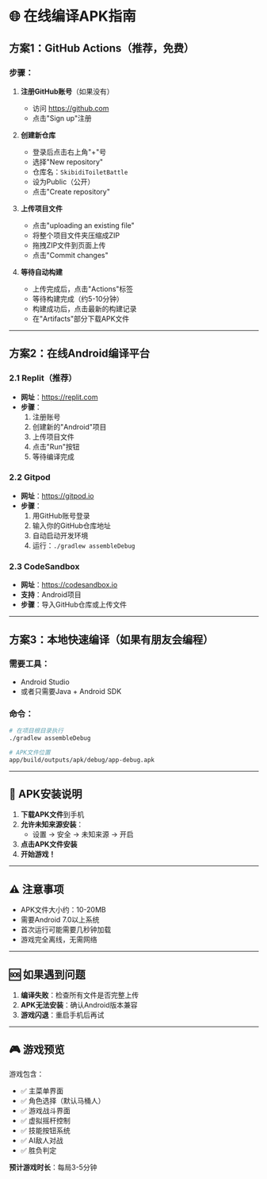 # 🌐 在线编译APK指南

## 方案1：GitHub Actions（推荐，免费）

### 步骤：
1. **注册GitHub账号**（如果没有）
   - 访问 https://github.com
   - 点击"Sign up"注册

2. **创建新仓库**
   - 登录后点击右上角"+"号
   - 选择"New repository"
   - 仓库名：`SkibidiToiletBattle`
   - 设为Public（公开）
   - 点击"Create repository"

3. **上传项目文件**
   - 点击"uploading an existing file"
   - 将整个项目文件夹压缩成ZIP
   - 拖拽ZIP文件到页面上传
   - 点击"Commit changes"

4. **等待自动构建**
   - 上传完成后，点击"Actions"标签
   - 等待构建完成（约5-10分钟）
   - 构建成功后，点击最新的构建记录
   - 在"Artifacts"部分下载APK文件

---

## 方案2：在线Android编译平台

### 2.1 Replit（推荐）
- **网址**：https://replit.com
- **步骤**：
  1. 注册账号
  2. 创建新的"Android"项目
  3. 上传项目文件
  4. 点击"Run"按钮
  5. 等待编译完成

### 2.2 Gitpod
- **网址**：https://gitpod.io
- **步骤**：
  1. 用GitHub账号登录
  2. 输入你的GitHub仓库地址
  3. 自动启动开发环境
  4. 运行：`./gradlew assembleDebug`

### 2.3 CodeSandbox
- **网址**：https://codesandbox.io
- **支持**：Android项目
- **步骤**：导入GitHub仓库或上传文件

---

## 方案3：本地快速编译（如果有朋友会编程）

### 需要工具：
- Android Studio
- 或者只需要Java + Android SDK

### 命令：
```bash
# 在项目根目录执行
./gradlew assembleDebug

# APK文件位置
app/build/outputs/apk/debug/app-debug.apk
```

---

## 📱 APK安装说明

1. **下载APK文件**到手机
2. **允许未知来源安装**：
   - 设置 → 安全 → 未知来源 → 开启
3. **点击APK文件安装**
4. **开始游戏！**

---

## ⚠️ 注意事项

- APK文件大小约：10-20MB
- 需要Android 7.0以上系统
- 首次运行可能需要几秒钟加载
- 游戏完全离线，无需网络

---

## 🆘 如果遇到问题

1. **编译失败**：检查所有文件是否完整上传
2. **APK无法安装**：确认Android版本兼容
3. **游戏闪退**：重启手机后再试

---

## 🎮 游戏预览

游戏包含：
- ✅ 主菜单界面
- ✅ 角色选择（默认马桶人）
- ✅ 游戏战斗界面
- ✅ 虚拟摇杆控制
- ✅ 技能按钮系统
- ✅ AI敌人对战
- ✅ 胜负判定

**预计游戏时长**：每局3-5分钟
